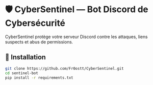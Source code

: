 # 🛡️ CyberSentinel — Bot Discord de Cybersécurité

CyberSentinel protège votre serveur Discord contre les attaques, liens suspects et abus de permissions.

## 🚀 Installation

```bash
git clone https://github.com/Fr0ostt/CyberSentinel.git
cd sentinel-bot
pip install -r requirements.txt

